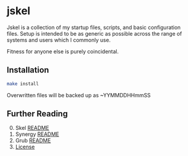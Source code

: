 # jskel

Jskel is a collection of my startup files, scripts, and basic configuration
files. Setup is intended to be as generic as possible across the range of
systems and users which I commonly use.

Fitness for anyone else is purely coincidental.

## Installation

```bash
make install
```

Overwritten files will be backed up as <filename>~YYMMDDHHmmSS

## Further Reading

0. Skel [README](doc/README.skel.md)
1. Synergy [README](doc/README.synergy.md)
2. Grub [README](doc/README.grub.md)
3. [License](LICENSE.md)
